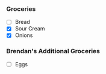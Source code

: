 ### Groceries

- [ ] Bread
- [x] Sour Cream
- [x] Onions

### Brendan's Additional Groceries
- [ ] Eggs